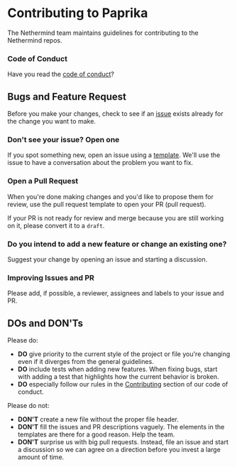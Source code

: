 # Contributing to Paprika

The Nethermind team maintains guidelines for contributing to the Nethermind repos.

### Code of Conduct

Have you read the [code of conduct](./CODE_OF_CONDUCT.md)?

## Bugs and Feature Request

Before you make your changes, check to see if an [issue](https://github.com/NethermindEth/Paprika/issues) exists already for the change you want to make.

### Don't see your issue? Open one

If you spot something new, open an issue using a [template](https://github.com/NethermindEth/Paprika/issues/new/choose). We'll use the issue to have a conversation about the problem you want to fix.

### Open a Pull Request

When you're done making changes and you'd like to propose them for review, use the pull request template to open your PR (pull request).

If your PR is not ready for review and merge because you are still working on it, please convert it to a `draft`.

### Do you intend to add a new feature or change an existing one?

Suggest your change by opening an issue and starting a discussion.

### Improving Issues and PR

Please add, if possible, a reviewer, assignees and labels to your issue and PR.

## DOs and DON'Ts

Please do:

- **DO** give priority to the current style of the project or file you're changing even if it diverges from the general guidelines.
- **DO** include tests when adding new features. When fixing bugs, start with adding a test that highlights how the current behavior is broken.
- **DO** especially follow our rules in the [Contributing](./CODE_OF_CONDUCT.md#contributing) section of our code of conduct.

Please do not:

- **DON'T** create a new file without the proper file header.
- **DON'T** fill the issues and PR descriptions vaguely. The elements in the templates are there for a good reason. Help the team.
- **DON'T** surprise us with big pull requests. Instead, file an issue and start a discussion so we can agree on a direction before you invest a large amount of time.
